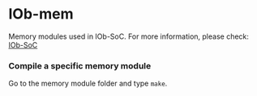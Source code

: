 # IOb-mem #

Memory modules used in IOb-SoC. For more information, please check: [IOb-SoC](https://github.com/IObundle/iob-soc)

### Compile a specific memory module ###

Go to the memory module folder and type `make`.
